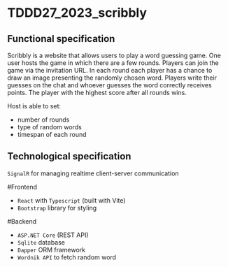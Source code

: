 # TDDD27_2023_scribbly

## Functional specification
Scribbly is a website that allows users to play a word guessing game. One user hosts the game in which there are a few rounds. Players can join the game via the invitation URL. In each round each player has a chance to draw an image presenting the randomly chosen word. Players write their guesses on the chat and whoever guesses the word correctly receives points. The player with the highest score after all rounds wins. 

Host is able to set:
+ number of rounds
+ type of random words
+ timespan of each round

## Technological specification

`SignalR` for managing realtime client-server communication

#Frontend
+ `React` with `Typescript` (built with Vite)
+ `Bootstrap` library for styling

#Backend
+ `ASP.NET Core` (REST API)
+ `Sqlite` database
+ `Dapper` ORM framework
+ `Wordnik API` to fetch random word
